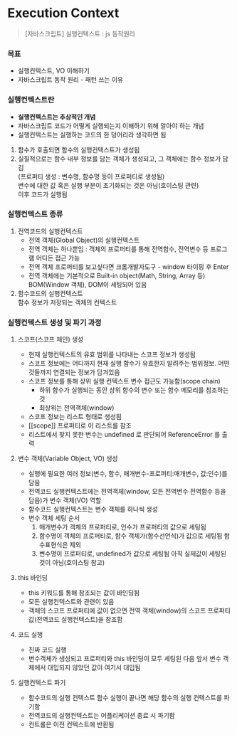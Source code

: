 Execution Context
=====
> [자바스크립트] 실행컨텍스트 : js 동작원리
  
### 목표
- 실행컨텍스트, VO 이해하기
- 자바스크립트 동작 원리 - 패턴 쓰는 이유
  
### 실행컨텍스트란
- **실행컨텍스트는 추상적인 개념**
- 자바스크립트 코드가 어떻게 실행되는지 이해하기 위해 알아야 하는 개념
- 실행컨텍스트는 실행하는 코드의 한 덩어리라 생각하면 됨
  
1. 함수가 호출되면 함수의 실행컨텍스트가 생성됨
2. 실질적으로는 함수 내부 정보를 담는 객체가 생성되고, 그 객체에는 함수 정보가 담김  
  (프로퍼티 생성 : 변수명, 함수명 등이 프로퍼티로 생성됨)  
  변수에 대한 값 혹은 실행 부분이 초기화되는 것은 아님(호이스팅 관련)  
  이후 코드가 실행됨
  
### 실행컨텍스트 종류
1. 전역코드의 실행컨텍스트
    - 전역 객체(Global Object)의 실행컨텍스트 
    - 전역 객체는 하나뿐임 : 객체의 프로퍼티를 통해 전역함수, 전역변수 등 프로그램 어디든 접근 가능
    - 전역 객체 프로퍼티를 보고싶다면 크롬개발자도구 - window 타이핑 후 Enter
    - 전역 객체에는 기본적으로 Built-in object(Math, String, Array 등) BOM(Window 객체), DOM이 세팅되어 있음
2. 함수코드의 실행컨텍스트  
  함수 정보가 저장되는 객체의 컨텍스트

### 실행컨텍스트 생성 및 파기 과정
1. 스코프(스코프 체인) 생성
    - 현재 실행컨텍스트의 유효 범위를 나타내는 스코프 정보가 생성됨
    - 스코프 정보에는 어디까지 현재 실행 함수가 유효한지 알려주는 범위정보. 어떤 것들까지 연결되는 정보가 담겨있음
    - 스코프 정보를 통해 상위 실행 컨텍스트 변수 접근도 가능함(scope chain)
        - 하위 함수가 실행되는 동안 상위 함수의 변수 또는 함수 메모리를 참조하는 것
        - 최상위는 전역객체(window)
    - 스코프 정보는 리스트 형태로 생성됨
    - [[scope]] 프로퍼티로 이 리스트를 참조
    - 리스트에서 찾지 못한 변수는 undefined 로 판단되어 ReferenceError 를 출력
    
2. 변수 객체(Variable Object, VO) 생성
    - 실행에 필요한 여러 정보(변수, 함수, 매개변수-프로퍼티:매개변수, 값:인수)를 담음
    - 전역코드 실행컨텍스트에는 전역객체(window, 모든 전역변수·전역함수 등을 담음)가 변수 객체(VO) 역할
    - 함수코드 실행컨텍스트는 변수 객체를 하나씩 생성
    - 변수 객체 세팅 순서
      1. 매개변수가 객체의 프로퍼티로, 인수가 프로퍼티의 값으로 세팅됨
      2. 함수명이 객체의 프로퍼티로, 함수 객체가(함수선언식)가 값으로 세팅됨
          함수표현식은 제외
      3. 변수명이 프로퍼티로, undefined가 값으로 세팅됨
          아직 실제값이 세팅된 것이 아님(호이스팅 참고)
  
3. this 바인딩
    - this 키워드를 통해 참조되는 값이 바인딩됨
    - 모든 실행컨텍스트와 관련이 있음
    - 객체의 스코프 프로퍼티에 값이 없으면 전역 객체(window)의 스코프 프로퍼티 값(전역코드 실행컨텍스트)을 참조함
  
4. 코드 실행
    - 진짜 코드 실행
    - 변수객체가 생성되고 프로퍼티와 this 바인딩이 모두 세팅된 다음 앞서 변수 객체에서 대입되지 않았던 값이 여기서 대입됨
  
5. 실행컨텍스트 파기
    - 함수코드의 실행 컨텍스트 함수 실행이 끝나면 해당 함수의 실행 컨텍스트를 파기함
    - 전역코드의 실행컨텍스트는 어플리케이션 종료 시 파기함
    - 컨트롤은 이전 컨텍스트에 반환됨
  
